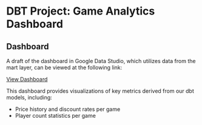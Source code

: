 # DBT Project: Game Analytics Dashboard

## Dashboard

A draft of the dashboard in Google Data Studio, which utilizes data from the mart layer, can be viewed at the following link:

[View Dashboard](https://lookerstudio.google.com/reporting/485dc6c8-b4d9-40be-9dee-1fa5a9c0246e)

This dashboard provides visualizations of key metrics derived from our dbt models, including:
- Price history and discount rates per game
- Player count statistics per game

